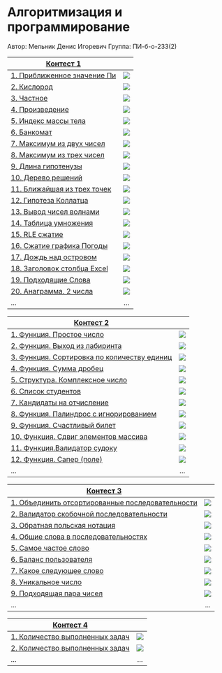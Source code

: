 # Алгоритмизация и программирование

Автор: Мельник Денис Игоревич
Группа: ПИ-б-о-233(2)

|[Контест 1](https://contest.yandex.ru/contest/52142/problems/) |  |
| --- | :-: |
| [1. Приближенное значение Пи](./contest_01/01/main.cpp) | ![](./img/cpp.png) |
| [2. Кислород](./contest_01/02/main.go) |  ![](./img/go.png) |
| [3. Частное](./contest_01/03/main.cpp) | ![](./img/cpp.png) |
| [4. Произведение](./contest_01/03/main.cpp) | ![](./img/go.png) |
| [5. Индекс массы тела](./contest_01/03/main.cpp) | ![](./img/cpp.png) |
| [6. Банкомат](./contest_01/01/main.cpp) | ![](./img/go.png) |
| [7. Максимум из двух чисел](./contest_01/02/main.go) |  ![](./img/cpp.png) |
| [8. Максимум из трех чисел](./contest_01/03/main.cpp) | ![](./img/go.png) |
| [9. Длина гипотенузы](./contest_01/03/main.cpp) | ![](./img/cpp.png) |
| [10. Дерево решений](./contest_01/03/main.cpp) | ![](./img/go.png) |
| [11. Ближайшая из трех точек](./contest_01/01/main.cpp) | ![](./img/cpp.png) |
| [12. Гипотеза Коллатца](./contest_01/02/main.go) |  ![](./img/go.png) |
| [13. Вывод чисел волнами](./contest_01/03/main.cpp) | ![](./img/cpp.png) |
| [14. Таблица умножения](./contest_01/03/main.cpp) | ![](./img/go.png) |
| [15. RLE сжатие](./contest_01/03/main.cpp) | ![](./img/cpp.png) |
| [16. Сжатие графика Погоды](./contest_01/01/main.cpp) | ![](./img/go.png) |
| [17. Дождь над островом](./contest_01/02/main.go) |  ![](./img/cpp.png) |
| [18. Заголовок столбца Excel](./contest_01/03/main.cpp) | ![](./img/go.png) |
| [19. Подходящие Слова](./contest_01/03/main.cpp) | ![](./img/go.png) |
| [20. Анаграмма. 2 числа](./contest_01/03/main.cpp) | ![](./img/cpp.png) |
| ... | ... |

|[Контест 2](https://contest.yandex.ru/contest/52676/problems/) |  |
| --- | :-: |
| [1. Функция. Простое число](./contest_02/01/main.cpp) | ![](./img/cpp.png) |
| [2. Функция. Выход из лабиринта](./contest_02/02/main.go) |  ![](./img/cpp.png) |
| [3. Функция. Сортировка по количеству единиц](./contest_02/03/main.cpp) | ![](./img/cpp.png) |
| [4. Функция. Сумма дробец](./contest_02/03/main.cpp) | ![](./img/cpp.png) |
| [5. Структура. Комплексное число](./contest_02/03/main.cpp) | ![](./img/cpp.png) |
| [6. Список студентов](./contest_02/03/main.cpp) | ![](./img/cpp.png) |
| [7. Кандидаты на отчисление](./contest_02/01/main.cpp) | ![](./img/cpp.png) |
| [8. Функция. Палиндрос с игнорированием](./contest_02/02/main.go) |  ![](./img/go.png) |
| [9. Функция. Счастливый билет](./contest_02/03/main.cpp) | ![](./img/go.png) |
| [10. Функция. Сдвиг элементов массива](./contest_02/03/main.cpp) | ![](./img/go.png) |
| [11. Функция.Валидатор судоку](./contest_02/03/main.cpp) | ![](./img/go.png) |
| [12. Функция. Сапер (поле)](./contest_02/03/main.cpp) | ![](./img/go.png) |
| ... | ... |

|[Контест 3](https://contest.yandex.ru/contest/52676/problems/) |  |
| --- | :-: |
| [1. Объединить отсортированные последовательности](./contest_03/01/main.cpp) | ![](./img/cpp.png) |
| [2. Валидатор скобочной последовательности](./contest_03/02/main.go) |  ![](./img/cpp.png) |
| [3. Обратная польская нотация](./contest_03/03/main.cpp) | ![](./img/cpp.png) |
| [4. Общие слова в последовательностях](./contest_03/03/main.cpp) | ![](./img/cpp.png) |
| [5. Самое частое слово](./contest_03/03/main.cpp) | ![](./img/cpp.png) |
| [6. Баланс пользователя](./contest_03/03/main.cpp) | ![](./img/cpp.png) |
| [7. Какое следующее слово](./contest_03/01/main.cpp) | ![](./img/cpp.png) |
| [8. Уникальное число](./contest_03/02/main.go) |  ![](./img/go.png) |
| [9. Подходящая пара чисел](./contest_03/03/main.cpp) | ![](./img/go.png) |
| ... | ... |

|[Контест 4](https://contest.yandex.ru/contest/52676/problems/) |  |
| --- | :-: |
| [1. Количество выполненных задач](./contest_04/01/main.cpp) | ![](./img/go.png) |
| [2. Количество выполненных задач](./contest_04/02/main.go) |  ![](./img/cpp.png) |
| ... | ... |


